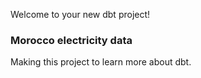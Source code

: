 Welcome to your new dbt project!

### Morocco electricity data

Making this project to learn more about dbt.

